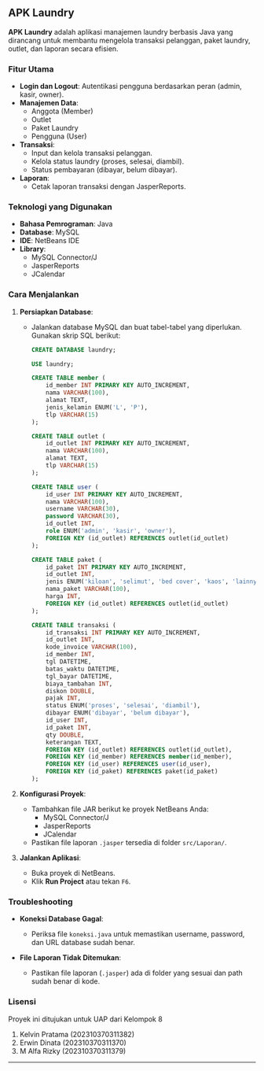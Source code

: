 ## APK Laundry
 
**APK Laundry** adalah aplikasi manajemen laundry berbasis Java yang dirancang untuk membantu mengelola transaksi pelanggan, paket laundry, outlet, dan laporan secara efisien.

### Fitur Utama
- **Login dan Logout**: Autentikasi pengguna berdasarkan peran (admin, kasir, owner).
- **Manajemen Data**:
  - Anggota (Member)
  - Outlet
  - Paket Laundry
  - Pengguna (User)
- **Transaksi**:
  - Input dan kelola transaksi pelanggan.
  - Kelola status laundry (proses, selesai, diambil).
  - Status pembayaran (dibayar, belum dibayar).
- **Laporan**:
  - Cetak laporan transaksi dengan JasperReports.

### Teknologi yang Digunakan
- **Bahasa Pemrograman**: Java
- **Database**: MySQL
- **IDE**: NetBeans IDE
- **Library**:
  - MySQL Connector/J
  - JasperReports
  - JCalendar

### Cara Menjalankan
1. **Persiapkan Database**:
   - Jalankan database MySQL dan buat tabel-tabel yang diperlukan. Gunakan skrip SQL berikut:
     ```sql
     CREATE DATABASE laundry;

     USE laundry;

     CREATE TABLE member (
         id_member INT PRIMARY KEY AUTO_INCREMENT,
         nama VARCHAR(100),
         alamat TEXT,
         jenis_kelamin ENUM('L', 'P'),
         tlp VARCHAR(15)
     );

     CREATE TABLE outlet (
         id_outlet INT PRIMARY KEY AUTO_INCREMENT,
         nama VARCHAR(100),
         alamat TEXT,
         tlp VARCHAR(15)
     );

     CREATE TABLE user (
         id_user INT PRIMARY KEY AUTO_INCREMENT,
         nama VARCHAR(100),
         username VARCHAR(30),
         password VARCHAR(30),
         id_outlet INT,
         role ENUM('admin', 'kasir', 'owner'),
         FOREIGN KEY (id_outlet) REFERENCES outlet(id_outlet)
     );

     CREATE TABLE paket (
         id_paket INT PRIMARY KEY AUTO_INCREMENT,
         id_outlet INT,
         jenis ENUM('kiloan', 'selimut', 'bed cover', 'kaos', 'lainnya'),
         nama_paket VARCHAR(100),
         harga INT,
         FOREIGN KEY (id_outlet) REFERENCES outlet(id_outlet)
     );

     CREATE TABLE transaksi (
         id_transaksi INT PRIMARY KEY AUTO_INCREMENT,
         id_outlet INT,
         kode_invoice VARCHAR(100),
         id_member INT,
         tgl DATETIME,
         batas_waktu DATETIME,
         tgl_bayar DATETIME,
         biaya_tambahan INT,
         diskon DOUBLE,
         pajak INT,
         status ENUM('proses', 'selesai', 'diambil'),
         dibayar ENUM('dibayar', 'belum dibayar'),
         id_user INT,
         id_paket INT,
         qty DOUBLE,
         keterangan TEXT,
         FOREIGN KEY (id_outlet) REFERENCES outlet(id_outlet),
         FOREIGN KEY (id_member) REFERENCES member(id_member),
         FOREIGN KEY (id_user) REFERENCES user(id_user),
         FOREIGN KEY (id_paket) REFERENCES paket(id_paket)
     );
     ```

2. **Konfigurasi Proyek**:
   - Tambahkan file JAR berikut ke proyek NetBeans Anda:
     - MySQL Connector/J
     - JasperReports
     - JCalendar
   - Pastikan file laporan `.jasper` tersedia di folder `src/Laporan/`.

3. **Jalankan Aplikasi**:
   - Buka proyek di NetBeans.
   - Klik **Run Project** atau tekan `F6`.

### Troubleshooting
- **Koneksi Database Gagal**:
  - Periksa file `koneksi.java` untuk memastikan username, password, dan URL database sudah benar.

- **File Laporan Tidak Ditemukan**:
  - Pastikan file laporan (`.jasper`) ada di folder yang sesuai dan path sudah benar di kode.

### Lisensi
Proyek ini ditujukan untuk UAP dari Kelompok 8
1. Kelvin Pratama (202310370311382)
2. Erwin Dinata   (202310370311370)
3. M Alfa Rizky   (202310370311379)


---



